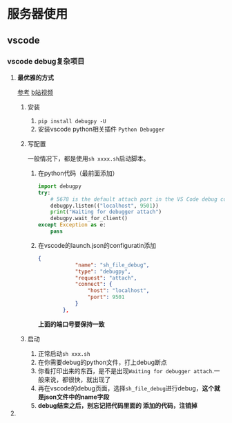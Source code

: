 # 服务器使用

## vscode

### vscode debug复杂项目

1. **最优雅的方式**

    [参考](https://github.com/yuanzhoulvpi2017/vscode_debug_transformers)  [b站视频](https://www.bilibili.com/video/BV1wt421V718/?spm_id_from=333.1007.top_right_bar_window_history.content.click&vd_source=ddc3faf2cc3b56c47bf503fde12217e3)

    1. 安装

        1. `pip install debugpy -U`
        2. 安装vscode python相关插件 `Python Debugger`

    2. 写配置

        一般情况下，都是使用`sh xxxx.sh`启动脚本。

        1. 在python代码（最前面添加）

            ```python
            import debugpy
            try:
                # 5678 is the default attach port in the VS Code debug configurations. Unless a host and port are specified, host defaults to 127.0.0.1
                debugpy.listen(("localhost", 9501))
                print("Waiting for debugger attach")
                debugpy.wait_for_client()
            except Exception as e:
                pass
            ```

        2. 在vscode的launch.json的configuratin添加

            ```json
            {
                        "name": "sh_file_debug",
                        "type": "debugpy",
                        "request": "attach",
                        "connect": {
                            "host": "localhost",
                            "port": 9501
                        }
                    },
            ```

            **上面的端口号要保持一致**

    3. 启动

        1. 正常启动`sh xxx.sh`
        2. 在你需要debug的python文件，打上debug断点
        3. 你看打印出来的东西，是不是出现`Waiting for debugger attach`.一般来说，都很快，就出现了
        4. 再在vscode的debug页面，选择`sh_file_debug`进行debug，**这个就是json文件中的name字段**
        5. **debug结束之后，别忘记把代码里面的 添加的代码，注销掉**

2. 



